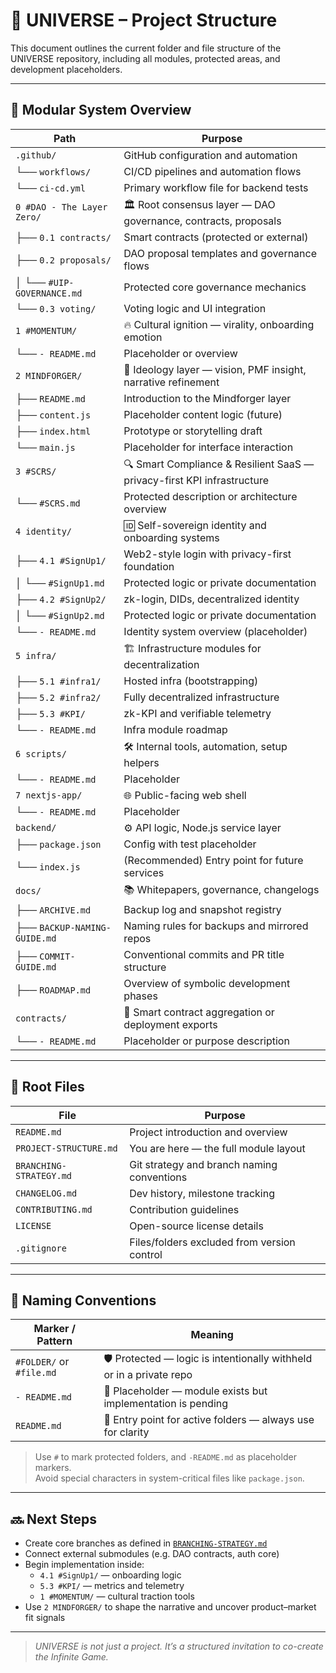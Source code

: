 # 📂 UNIVERSE – Project Structure

This document outlines the current folder and file structure of the UNIVERSE repository, including all modules, protected areas, and development placeholders.

---

## 🔢 Modular System Overview

| Path                                   | Purpose                                                                 |
|----------------------------------------|-------------------------------------------------------------------------|
| `.github/`                             | GitHub configuration and automation                                     |
| └── `workflows/`                       | CI/CD pipelines and automation flows                                   |
| └── `ci-cd.yml`                        | Primary workflow file for backend tests                                 |
| `0 #DAO - The Layer Zero/`             | 🏛️ Root consensus layer — DAO governance, contracts, proposals          |
| ├── `0.1 contracts/`                   | Smart contracts (protected or external)                                 |
| ├── `0.2 proposals/`                   | DAO proposal templates and governance flows                             |
| │   └── `#UIP-GOVERNANCE.md`           | Protected core governance mechanics                                     |
| └── `0.3 voting/`                      | Voting logic and UI integration                                         |
| `1 #MOMENTUM/`                         | 🔥 Cultural ignition — virality, onboarding emotion                     |
| └── `- README.md`                      | Placeholder or overview                                                 |
| `2 MINDFORGER/`                        | 🧠 Ideology layer — vision, PMF insight, narrative refinement           |
| ├── `README.md`                        | Introduction to the Mindforger layer                                    |
| ├── `content.js`                       | Placeholder content logic (future)                                      |
| ├── `index.html`                       | Prototype or storytelling draft                                         |
| └── `main.js`                          | Placeholder for interface interaction                                   |
| `3 #SCRS/`                             | 🔍 Smart Compliance & Resilient SaaS — privacy-first KPI infrastructure |
| └── `#SCRS.md`                         | Protected description or architecture overview                          |
| `4 identity/`                          | 🆔 Self-sovereign identity and onboarding systems                        |
| ├── `4.1 #SignUp1/`                    | Web2-style login with privacy-first foundation                          |
| │   └── `#SignUp1.md`                  | Protected logic or private documentation                                |
| ├── `4.2 #SignUp2/`                    | zk-login, DIDs, decentralized identity                                  |
| │   └── `#SignUp2.md`                  | Protected logic or private documentation                                |
| └── `- README.md`                      | Identity system overview (placeholder)                                  |
| `5 infra/`                             | 🏗️ Infrastructure modules for decentralization                         |
| ├── `5.1 #infra1/`                     | Hosted infra (bootstrapping)                                            |
| ├── `5.2 #infra2/`                     | Fully decentralized infrastructure                                      |
| ├── `5.3 #KPI/`                        | zk-KPI and verifiable telemetry                                         |
| └── `- README.md`                      | Infra module roadmap                                                    |
| `6 scripts/`                           | 🛠️ Internal tools, automation, setup helpers                           |
| └── `- README.md`                      | Placeholder                                                             |
| `7 nextjs-app/`                        | 🌐 Public-facing web shell                                              |
| └── `- README.md`                      | Placeholder                                                             |
| `backend/`                             | ⚙️ API logic, Node.js service layer                                     |
| ├── `package.json`                     | Config with test placeholder                                            |
| └── `index.js`                         | (Recommended) Entry point for future services                           |
| `docs/`                                | 📚 Whitepapers, governance, changelogs                                  |
| ├── `ARCHIVE.md`                       | Backup log and snapshot registry                                        |
| ├── `BACKUP-NAMING-GUIDE.md`           | Naming rules for backups and mirrored repos                             |
| ├── `COMMIT-GUIDE.md`                  | Conventional commits and PR title structure                             |
| ├── `ROADMAP.md`                       | Overview of symbolic development phases                                 |
| `contracts/`                           | 🔐 Smart contract aggregation or deployment exports                      |
| └── `- README.md`                      | Placeholder or purpose description                                      |

---

## 📜 Root Files

| File                        | Purpose                                                  |
|-----------------------------|----------------------------------------------------------|
| `README.md`                 | Project introduction and overview                        |
| `PROJECT-STRUCTURE.md`      | You are here — the full module layout                    |
| `BRANCHING-STRATEGY.md`     | Git strategy and branch naming conventions               |
| `CHANGELOG.md`              | Dev history, milestone tracking                          |
| `CONTRIBUTING.md`           | Contribution guidelines                                  |
| `LICENSE`                   | Open-source license details                              |
| `.gitignore`                | Files/folders excluded from version control              |

---

## 🧠 Naming Conventions

| Marker / Pattern           | Meaning                                                                 |
|----------------------------|-------------------------------------------------------------------------|
| `#FOLDER/` or `#file.md`   | 🛡️ Protected — logic is intentionally withheld or in a private repo     |
| `- README.md`              | 📎 Placeholder — module exists but implementation is pending            |
| `README.md`                | 📘 Entry point for active folders — always use for clarity              |

> Use `#` to mark protected folders, and `-README.md` as placeholder markers.  
> Avoid special characters in system-critical files like `package.json`.

---

## 🔜 Next Steps

- Create core branches as defined in [`BRANCHING-STRATEGY.md`](BRANCHING-STRATEGY.md)
- Connect external submodules (e.g. DAO contracts, auth core)
- Begin implementation inside:
  - `4.1 #SignUp1/` — onboarding logic  
  - `5.3 #KPI/` — metrics and telemetry  
  - `1 #MOMENTUM/` — cultural traction tools
- Use `2 MINDFORGER/` to shape the narrative and uncover product–market fit signals

---

> _UNIVERSE is not just a project. It’s a structured invitation to co-create the Infinite Game._
